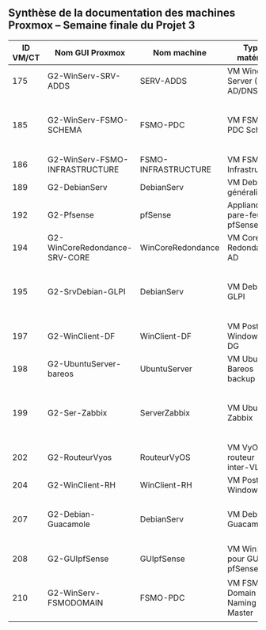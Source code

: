 ## Synthèse de la documentation des machines Proxmox – Semaine finale du Projet 3

| ID VM/CT | Nom GUI Proxmox                | Nom machine         | Type matériel                  | Statut doc d'installation                                                     | Statut doc d'utilisation                                                   |
| -------- | ------------------------------ | ------------------- | ------------------------------ | ----------------------------------------------------------------------------- | -------------------------------------------------------------------------- |
| 175      | G2-WinServ-SRV-ADDS            | SERV-ADDS           | VM Windows Server (SRV AD/DNS) | ✅ À jour – [Doc install](../docs/install/SRV-ADDS.md)                         | ✅ À jour – [Doc usage](/docs/usage/SRV-ADDS.md)                          |
| 185      | G2-WinServ-FSMO-SCHEMA         | FSMO-PDC            | VM FSMO PDC Schema             | ✅ À jour – [Doc install](../docs/install/FSMO-SCHEMA.md)                      | 🟡 Utilisable – [Doc usage](../docs/usage/FSMO-SCHEMA.md) (MAJ 2024-10-10) |
| 186      | G2-WinServ-FSMO-INFRASTRUCTURE | FSMO-INFRASTRUCTURE | VM FSMO Infrastructure         | [Doc install](../docs/install/FSMO-INFRASTRUCTURE.md)                                  | [Doc usage](../docs/usage/FSMO-INFRASTRUCTURE.md)                   |
| 189      | G2-DebianServ                  | DebianServ          | VM Debian généraliste          | ✅ À jour – [Doc install](../docs/install/DebianServ.md)                       | ✅ À jour – [Doc usage](../docs/usage/DebianServ.md)                        |
| 192      | G2-Pfsense                     | pfSense             | Appliance pare-feu pfSense     | ✅ À jour – [Doc install](../docs/install/pfSense.md)                          | ✅ À jour – [Doc usage](../docs/usage/pfSense.md)                           |
| 194      | G2-WinCoreRedondance-SRV-CORE  | WinCoreRedondance   | VM Core Redondance AD          | [Doc install](../docs/install/SRV-CORE.md)                               | [Doc usage](../docs/usage/SRV-CORE.md)                               |
| 195      | G2-SrvDebian-GLPI              | DebianServ          | VM Debian GLPI                 | ✅ À jour – [Doc install](../docs/install/GLPI.md)                             | 🟡 Utilisable – [Doc usage](../docs/usage/GLPI.md) (MAJ 2025-04-15)        |
| 197      | G2-WinClient-DF                | WinClient-DF        | VM Poste Windows 10 DG         | ✅ À jour – [Doc install](../docs/install/WinClient-DF.md)                     | ✅ À jour – [Doc usage](../docs/usage/WinClient-DF.md)                      |
| 198      | G2-UbuntuServer-bareos         | UbuntuServer        | VM Ubuntu – Bareos backup      | ✅ À jour – [Doc install](../docs/install/Bareos.md)                           | ✅ À jour – [Doc usage](../docs/usage/Bareos.md)                            |
| 199      | G2-Ser-Zabbix                  | ServerZabbix        | VM Ubuntu – Zabbix             | 🟡 Utilisable – [Doc install](../docs/install/Zabbix.md) (MAJ 2025-06-12)     | 🟡 Utilisable – [Doc usage](../docs/usage/Zabbix.md) (MAJ 2025-06-12)      |
| 202      | G2-RouteurVyos                 | RouteurVyOS         | VM VyOS – routeur inter-VLAN   | ✅ À jour – [Doc install](../docs/install/VyOS.md)                             | ✅ À jour – [Doc usage](../docs/usage/VyOS.md)                              |
| 204      | G2-WinClient-RH                | WinClient-RH        | VM Poste RH Windows 10         | ✅ À jour – [Doc install](../docs/install/WinClient-RH.md)                     | ✅ À jour – [Doc usage](../docs/usage/WinClient-RH.md)                      |
| 207      | G2-Debian-Guacamole            | DebianServ          | VM Debian Guacamole            | 🟡 Utilisable – [Doc install](../docs/install/Guacamole.md) (MAJ 2025-05-07)  | [Doc usage](../docs/usage/Guacamole.md)                  |
| 208      | G2-GUIpfSense                  | GUIpfSense        | VM Win10 pour GUI pfSense      | [Doc install](../docs/install/GUIpfSense.md)                                 | [Doc usage](../docs/usage/GUIpfSense.md)                                  |
| 210      | G2-WinServ-FSMODOMAIN          | FSMO-PDC            | VM FSMO Domain Naming Master   | 🟡 Utilisable – [Doc install](../docs/install/FSMODOMAIN.md) (MAJ 2025-02-20) | [Doc usage](../docs/usage/FSMODOMAIN.md)                                 |
